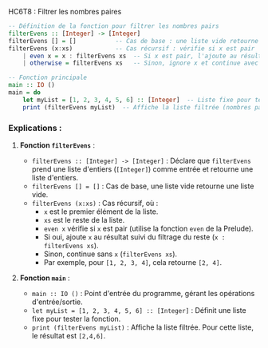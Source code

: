 HC6T8 : Filtrer les nombres paires

```haskell
-- Définition de la fonction pour filtrer les nombres pairs
filterEvens :: [Integer] -> [Integer]
filterEvens [] = []           -- Cas de base : une liste vide retourne une liste vide
filterEvens (x:xs)            -- Cas récursif : vérifie si x est pair
    | even x = x : filterEvens xs  -- Si x est pair, l'ajoute au résultat et continue
    | otherwise = filterEvens xs   -- Sinon, ignore x et continue avec le reste

-- Fonction principale
main :: IO ()
main = do
    let myList = [1, 2, 3, 4, 5, 6] :: [Integer]  -- Liste fixe pour tester
    print (filterEvens myList)  -- Affiche la liste filtrée (nombres pairs)
```

### Explications :
1. **Fonction `filterEvens`** :
   - `filterEvens :: [Integer] -> [Integer]` : Déclare que `filterEvens` prend une liste d'entiers (`[Integer]`) comme entrée et retourne une liste d'entiers.
   - `filterEvens [] = []` : Cas de base, une liste vide retourne une liste vide.
   - `filterEvens (x:xs)` : Cas récursif, où :
     - `x` est le premier élément de la liste.
     - `xs` est le reste de la liste.
     - `even x` vérifie si `x` est pair (utilise la fonction `even` de la Prelude).
     - Si oui, ajoute `x` au résultat suivi du filtrage du reste (`x : filterEvens xs`).
     - Sinon, continue sans `x` (`filterEvens xs`).
     - Par exemple, pour `[1, 2, 3, 4]`, cela retourne `[2, 4]`.

2. **Fonction `main`** :
   - `main :: IO ()` : Point d'entrée du programme, gérant les opérations d'entrée/sortie.
   - `let myList = [1, 2, 3, 4, 5, 6] :: [Integer]` : Définit une liste fixe pour tester la fonction.
   - `print (filterEvens myList)` : Affiche la liste filtrée. Pour cette liste, le résultat est `[2,4,6]`.
